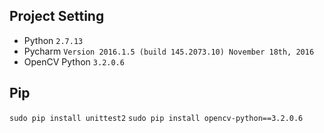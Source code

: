 ## Project Setting
- Python `2.7.13`
- Pycharm `Version 2016.1.5 (build 145.2073.10) November 18th, 2016`
- OpenCV Python `3.2.0.6`

## Pip
`sudo pip install unittest2`
`sudo pip install opencv-python==3.2.0.6`
